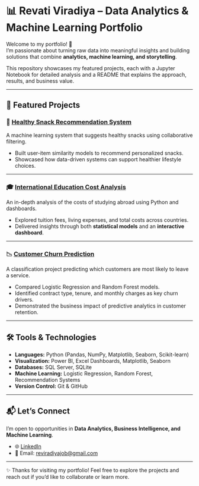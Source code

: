 # 📊 Revati Viradiya – Data Analytics & Machine Learning Portfolio  

Welcome to my portfolio! 🚀  
I’m passionate about turning raw data into meaningful insights and building solutions that combine **analytics, machine learning, and storytelling**.  

This repository showcases my featured projects, each with a Jupyter Notebook for detailed analysis and a README that explains the approach, results, and business value.  

---

## 🌟 Featured Projects  

### 🥗 [Healthy Snack Recommendation System](projects//README.md)  
A machine learning system that suggests healthy snacks using collaborative filtering.  
- Built user-item similarity models to recommend personalized snacks.  
- Showcased how data-driven systems can support healthier lifestyle choices.  

---

### 🎓 [International Education Cost Analysis](projects/education-cost/README.md)  
An in-depth analysis of the costs of studying abroad using Python and dashboards.  
- Explored tuition fees, living expenses, and total costs across countries.  
- Delivered insights through both **statistical models** and an **interactive dashboard**.  

---

### 📉 [Customer Churn Prediction](projects/customer-churn/README.md)  
A classification project predicting which customers are most likely to leave a service.  
- Compared Logistic Regression and Random Forest models.  
- Identified contract type, tenure, and monthly charges as key churn drivers.  
- Demonstrated the business impact of predictive analytics in customer retention.  

---

## 🛠️ Tools & Technologies  
- **Languages:** Python (Pandas, NumPy, Matplotlib, Seaborn, Scikit-learn)  
- **Visualization:** Power BI, Excel Dashboards, Matplotlib, Seaborn  
- **Databases:** SQL Server, SQLite  
- **Machine Learning:** Logistic Regression, Random Forest, Recommendation Systems  
- **Version Control:** Git & GitHub  

---

## 📬 Let’s Connect  
I’m open to opportunities in **Data Analytics, Business Intelligence, and Machine Learning**.  
- 🌐 [LinkedIn](https://www.linkedin.com/in/revati-viradiya)  
- 📧 Email: reviradiyajob@gmail.com

---

✨ Thanks for visiting my portfolio! Feel free to explore the projects and reach out if you’d like to collaborate or learn more.  
